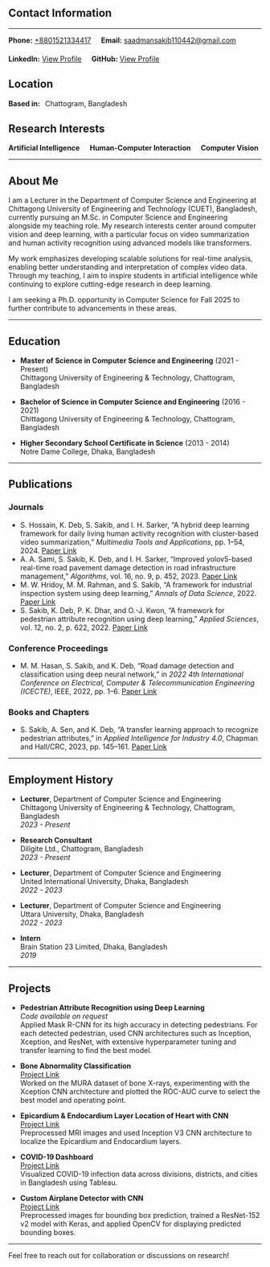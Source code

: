 ## Contact Information

---

<div style="display: flex; flex-wrap: wrap; gap: 20px; align-items: center;">
    <div>
        <strong>Phone:</strong> <a href="tel:+8801521334417">+8801521334417</a>
    </div>
    <div>
        <strong>Email:</strong> <a href="mailto:saadmansakib110442@gmail.com">saadmansakib110442@gmail.com</a>
    </div>
    <div>
        <strong>LinkedIn:</strong> <a href="https://www.linkedin.com/in/your-linkedin-profile" target="_blank">View Profile</a>
    </div>
    <div>
        <strong>GitHub:</strong> <a href="https://github.com/saadman110442" target="_blank">View Profile</a>
    </div>
</div>

## Location

<div style="display: flex; gap: 10px; align-items: center;">
    <strong>Based in:</strong> Chattogram, Bangladesh
</div>

## Research Interests

<div style="display: flex; flex-wrap: wrap; gap: 20px; align-items: center;">
    <div>
        <strong>Artificial Intelligence</strong>
    </div>
    <div>
        <strong>Human-Computer Interaction</strong>
    </div>
    <div>
        <strong>Computer Vision</strong>
    </div>
</div>

---

## About Me

I am a Lecturer in the Department of Computer Science and Engineering at Chittagong University of Engineering and Technology (CUET), Bangladesh, currently pursuing an M.Sc. in Computer Science and Engineering alongside my teaching role. My research interests center around computer vision and deep learning, with a particular focus on video summarization and human activity recognition using advanced models like transformers.

My work emphasizes developing scalable solutions for real-time analysis, enabling better understanding and interpretation of complex video data. Through my teaching, I aim to inspire students in artificial intelligence while continuing to explore cutting-edge research in deep learning. 

I am seeking a Ph.D. opportunity in Computer Science for Fall 2025 to further contribute to advancements in these areas.

---

## Education

- **Master of Science in Computer Science and Engineering** (2021 - Present)  
  Chittagong University of Engineering & Technology, Chattogram, Bangladesh  
  

- **Bachelor of Science in Computer Science and Engineering** (2016 - 2021)  
  Chittagong University of Engineering & Technology, Chattogram, Bangladesh  
 

- **Higher Secondary School Certificate in Science** (2013 - 2014)  
  Notre Dame College, Dhaka, Bangladesh  
  

---

## Publications

### Journals
- S. Hossain, K. Deb, S. Sakib, and I. H. Sarker, “A hybrid deep learning framework for daily living human activity recognition with cluster-based video summarization,” *Multimedia Tools and Applications*, pp. 1–54, 2024.
[Paper Link](https://doi.org/10.1007/s11042-024-19022-0) 
- A. A. Sami, S. Sakib, K. Deb, and I. H. Sarker, “Improved yolov5-based real-time road pavement damage detection in road infrastructure management,” *Algorithms*, vol. 16, no. 9, p. 452, 2023.
[Paper Link](https://doi.org/10.3390/a16090452)
- M. W. Hridoy, M. M. Rahman, and S. Sakib, “A framework for industrial inspection system using deep learning,” *Annals of Data Science*, 2022.
[Paper Link](https://doi.org/10.1007/s40745-022-00437-1)
- S. Sakib, K. Deb, P. K. Dhar, and O.-J. Kwon, “A framework for pedestrian attribute recognition using deep learning,” *Applied Sciences*, vol. 12, no. 2, p. 622, 2022.
[Paper Link](https://doi.org/10.3390/app12020622)

### Conference Proceedings
- M. M. Hasan, S. Sakib, and K. Deb, “Road damage detection and classification using deep neural network,” in *2022 4th International Conference on Electrical, Computer & Telecommunication Engineering (ICECTE)*, IEEE, 2022, pp. 1–6.
[Paper Link](https://doi.org/10.1109/ICECTE57896.2022.10114508)

### Books and Chapters
- S. Sakib, A. Sen, and K. Deb, “A transfer learning approach to recognize pedestrian attributes,” in *Applied Intelligence for Industry 4.0*, Chapman and Hall/CRC, 2023, pp. 145–161.
[Paper Link](https://doi.org/10.1109/ICECTE57896.2022.10114508)

---

## Employment History

- **Lecturer**, Department of Computer Science and Engineering  
  Chittagong University of Engineering & Technology, Chattogram, Bangladesh  
  *2023 - Present*

- **Research Consultant**  
  Diligite Ltd., Chattogram, Bangladesh  
  *2023 - Present*

- **Lecturer**, Department of Computer Science and Engineering  
  United International University, Dhaka, Bangladesh  
  *2022 - 2023*

- **Lecturer**, Department of Computer Science and Engineering  
  Uttara University, Dhaka, Bangladesh  
  *2022 - 2023*

- **Intern**  
  Brain Station 23 Limited, Dhaka, Bangladesh  
  *2019*

---

## Projects

- **Pedestrian Attribute Recognition using Deep Learning**  
  *Code available on request*  
  Applied Mask R-CNN for its high accuracy in detecting pedestrians. For each detected pedestrian, used CNN architectures such as Inception, Xception, and ResNet, with extensive hyperparameter tuning and transfer learning to find the best model.

- **Bone Abnormality Classification**  
  [Project Link](https://github.com/saadman110442/Bone-Abnormality)  
  Worked on the MURA dataset of bone X-rays, experimenting with the Xception CNN architecture and plotted the ROC-AUC curve to select the best model and operating point.

- **Epicardium & Endocardium Layer Location of Heart with CNN**  
  [Project Link](https://github.com/saadman110442/epicardium_endocardium_localization)  
  Preprocessed MRI images and used Inception V3 CNN architecture to localize the Epicardium and Endocardium layers.

- **COVID-19 Dashboard**  
  [Project Link](https://public.tableau.com/app/profile/saadman.sakib/viz/BDCovid19/Dash1Division)  
  Visualized COVID-19 infection data across divisions, districts, and cities in Bangladesh using Tableau.

- **Custom Airplane Detector with CNN**  
  [Project Link](https://github.com/saadman110442/custom_airplane_detector)  
  Preprocessed images for bounding box prediction, trained a ResNet-152 v2 model with Keras, and applied OpenCV for displaying predicted bounding boxes.

---

Feel free to reach out for collaboration or discussions on research!
